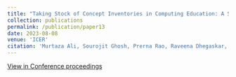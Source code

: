 ```yaml
---
title: "Taking Stock of Concept Inventories in Computing Education: A Systematic Literature Review"
collection: publications
permalink: /publication/paper13
date: 2023-08-08
venue: 'ICER'
citation: 'Murtaza Ali, Sourojit Ghosh, Prerna Rao, Raveena Dhegaskar, Sophia Jawort, Alix Medler, Mengqi Shi and Sayamindu Dasgupta. (2023). Taking Stock of Concept Inventories in Computing Education: A Systematic Literature Review.  In Proceedings of the 2023 ACM Conference on International Computing Education Research V.1 (ICER 23 V1), August 07--11, 2023, Chicago, IL, USA. ACM, New York, NY, USA, 397–415. https://doi.org/10.1145/3568813.3600120'
---
```


[View in Conference proceedings](https://dl.acm.org/doi/10.1145/3568813.3600120)
